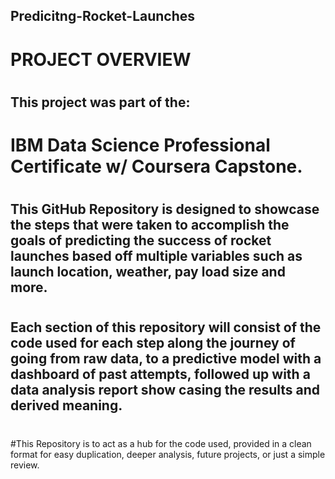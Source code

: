 ## Predicitng-Rocket-Launches
#
# PROJECT OVERVIEW #
#
## This project was part of the:
# IBM Data Science Professional Certificate w/ Coursera Capstone. 
#
## This GitHub Repository is designed to showcase the steps that were taken to accomplish the goals of predicting the success of rocket launches based off multiple variables such as launch location, weather, pay load size and more. 
#
## Each section of this repository will consist of the code used for each step along the journey of going from raw data, to a predictive model with a dashboard of past attempts, followed up with a data analysis report show casing the results and derived meaning. 
#
#This Repository is to act as a hub for the code used, provided in a clean format for easy duplication, deeper analysis, future projects, or just a simple review.
